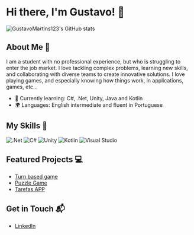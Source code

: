 ###
# Hi there, I'm Gustavo! 👋

![GustavoMartins123's GitHub stats](https://github-readme-stats.vercel.app/api?username=GustavoMartins123&show_icons=true&theme=radical)

## About Me 🚀

I am a student with no professional experience, but who is struggling to enter the job market. I love tackling complex problems, learning new skills, and collaborating with diverse teams to create innovative solutions. I love playing games, and especially knowing how things work, in applications, games, etc...

- 🌱 Currently learning: C#, .Net, Unity, Java and Kotlin
- 🌍 Languages: English intermediate and fluent in Portuguese

## My Skills 🧠

![.Net](https://img.shields.io/badge/.NET-512BD4?style=for-the-badge&logo=dotnet&logoColor=white)
![C#](https://img.shields.io/badge/C%23-239120?style=for-the-badge&logo=csharp&logoColor=white)
![Unity](https://img.shields.io/badge/Unity-100000?style=for-the-badge&logo=unity&logoColor=white)
![Kotlin](https://img.shields.io/badge/Kotlin-B125EA?&style=for-the-badge&logo=kotlin&logoColor=white)
![Visual Studio](https://img.shields.io/badge/Visual_Studio-5C2D91?style=for-the-badge&logo=visual%20studio&logoColor=white)

## Featured Projects 💻  

- [Turn based game](https://github.com/GustavoMartins123/TURN_BASED_RPG)
- [Puzzle Game](https://github.com/GustavoMartins123/Puzzle_Game)
- [Tarefas APP](https://github.com/GustavoMartins123/Tarefas_APP)

## Get in Touch 📬

- [LinkedIn](www.linkedin.com/in/gustavo-henrique-martins)  

